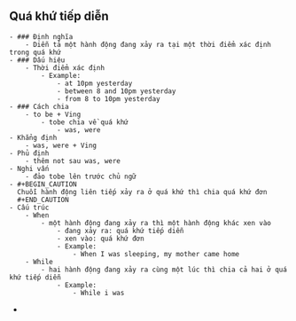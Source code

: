 ## Quá khứ tiếp diễn
	- ### Định nghĩa
		- Diễn tả một hành động đang xảy ra tại một thời điểm xác định trong quá khứ
	- ### Dấu hiệu
		- Thời điểm xác định
			- Example:
				- at 10pm yesterday
				- between 8 and 10pm yesterday
				- from 8 to 10pm yesterday
	- ### Cách chia
		- to be + Ving
			- tobe chia về quá khứ
				- was, were
	- Khẳng định
		- was, were + Ving
	- Phủ định
		- thêm not sau was, were
	- Nghi vấn
		- đảo tobe lên trước chủ ngữ
	- #+BEGIN_CAUTION
	  Chuỗi hành động liên tiếp xảy ra ở quá khứ thì chia quá khứ đơn
	  #+END_CAUTION
	- Cấu trúc
		- When
			- một hành động đang xảy ra thì một hành động khác xen vào
				- đang xảy ra: quá khứ tiếp diễn
				- xen vào: quá khứ đơn
				- Example:
					- When I was sleeping, my mother came home
		- While
			- hai hành động đang xảy ra cùng một lúc thì chia cả hai ở quá khứ tiếp diễn
				- Example:
					- While i was
-